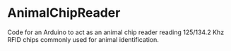 AnimalChipReader
================

Code for an Arduino to act as an animal chip reader reading 125/134.2 Khz RFID chips commonly used for animal identification.
